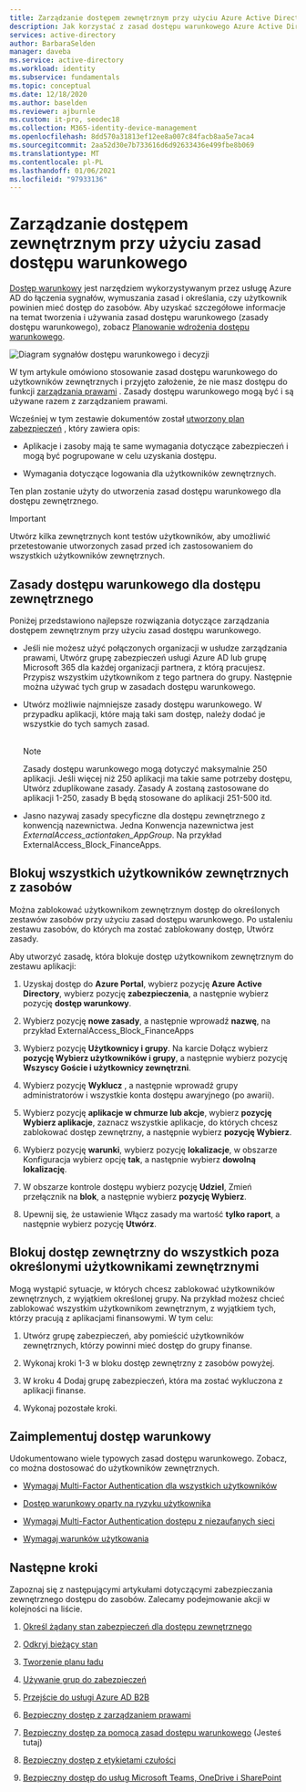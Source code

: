 ```yaml
---
title: Zarządzanie dostępem zewnętrznym przy użyciu Azure Active Directory dostępu warunkowego
description: Jak korzystać z zasad dostępu warunkowego Azure Active Directory, aby zabezpieczyć zewnętrzny dostęp do zasobów.
services: active-directory
author: BarbaraSelden
manager: daveba
ms.service: active-directory
ms.workload: identity
ms.subservice: fundamentals
ms.topic: conceptual
ms.date: 12/18/2020
ms.author: baselden
ms.reviewer: ajburnle
ms.custom: it-pro, seodec18
ms.collection: M365-identity-device-management
ms.openlocfilehash: 8dd570a31813ef12ee8a007c84facb8aa5e7aca4
ms.sourcegitcommit: 2aa52d30e7b733616d6d92633436e499fbe8b069
ms.translationtype: MT
ms.contentlocale: pl-PL
ms.lasthandoff: 01/06/2021
ms.locfileid: "97933136"
---
```

# <a name="manage-external-access-with-conditional-access-policies"></a>Zarządzanie dostępem zewnętrznym przy użyciu zasad dostępu warunkowego 

[Dostęp warunkowy](../conditional-access/overview.md) jest narzędziem wykorzystywanym przez usługę Azure AD do łączenia sygnałów, wymuszania zasad i określania, czy użytkownik powinien mieć dostęp do zasobów. Aby uzyskać szczegółowe informacje na temat tworzenia i używania zasad dostępu warunkowego (zasady dostępu warunkowego), zobacz [Planowanie wdrożenia dostępu warunkowego](../conditional-access/plan-conditional-access.md). 

![Diagram sygnałów dostępu warunkowego i decyzji](media/secure-external-access//7-conditional-access-signals.png)



W tym artykule omówiono stosowanie zasad dostępu warunkowego do użytkowników zewnętrznych i przyjęto założenie, że nie masz dostępu do funkcji [zarządzania prawami](../governance/entitlement-management-overview.md) . Zasady dostępu warunkowego mogą być i są używane razem z zarządzaniem prawami.

Wcześniej w tym zestawie dokumentów został [utworzony plan zabezpieczeń](3-secure-access-plan.md) , który zawiera opis:

* Aplikacje i zasoby mają te same wymagania dotyczące zabezpieczeń i mogą być pogrupowane w celu uzyskania dostępu.

* Wymagania dotyczące logowania dla użytkowników zewnętrznych.

Ten plan zostanie użyty do utworzenia zasad dostępu warunkowego dla dostępu zewnętrznego. 

> [!IMPORTANT]
> Utwórz kilka zewnętrznych kont testów użytkowników, aby umożliwić przetestowanie utworzonych zasad przed ich zastosowaniem do wszystkich użytkowników zewnętrznych.

## <a name="conditional-access-policies-for-external-access"></a>Zasady dostępu warunkowego dla dostępu zewnętrznego

Poniżej przedstawiono najlepsze rozwiązania dotyczące zarządzania dostępem zewnętrznym przy użyciu zasad dostępu warunkowego.

* Jeśli nie możesz użyć połączonych organizacji w usłudze zarządzania prawami, Utwórz grupę zabezpieczeń usługi Azure AD lub grupę Microsoft 365 dla każdej organizacji partnera, z którą pracujesz. Przypisz wszystkim użytkownikom z tego partnera do grupy. Następnie można używać tych grup w zasadach dostępu warunkowego.

* Utwórz możliwie najmniejsze zasady dostępu warunkowego. W przypadku aplikacji, które mają taki sam dostęp, należy dodać je wszystkie do tych samych zasad.  
‎ 
   > [!NOTE]
   > Zasady dostępu warunkowego mogą dotyczyć maksymalnie 250 aplikacji. Jeśli więcej niż 250 aplikacji ma takie same potrzeby dostępu, Utwórz zduplikowane zasady. Zasady A zostaną zastosowane do aplikacji 1-250, zasady B będą stosowane do aplikacji 251-500 itd.

* Jasno nazywaj zasady specyficzne dla dostępu zewnętrznego z konwencją nazewnictwa. Jedna Konwencja nazewnictwa jest *ExternalAccess_actiontaken_AppGroup*. Na przykład ExternalAccess_Block_FinanceApps.

## <a name="block-all-external-users-from-resources"></a>Blokuj wszystkich użytkowników zewnętrznych z zasobów

Można zablokować użytkownikom zewnętrznym dostęp do określonych zestawów zasobów przy użyciu zasad dostępu warunkowego. Po ustaleniu zestawu zasobów, do których ma zostać zablokowany dostęp, Utwórz zasady.

Aby utworzyć zasadę, która blokuje dostęp użytkownikom zewnętrznym do zestawu aplikacji:

1. Uzyskaj dostęp do **Azure Portal**, wybierz pozycję **Azure Active Directory**, wybierz pozycję **zabezpieczenia**, a następnie wybierz pozycję **dostęp warunkowy**.

2. Wybierz pozycję **nowe zasady**, a następnie wprowadź **nazwę**, na przykład ExternalAccess_Block_FinanceApps

3. Wybierz pozycję **Użytkownicy i grupy**. Na karcie Dołącz wybierz **pozycję Wybierz użytkowników i grupy**, a następnie wybierz pozycję **Wszyscy Goście i użytkownicy zewnętrzni**. 

4. Wybierz pozycję **Wyklucz** , a następnie wprowadź grupy administratorów i wszystkie konta dostępu awaryjnego (po awarii).

5. Wybierz pozycję **aplikacje w chmurze lub akcje**, wybierz **pozycję Wybierz aplikacje**, zaznacz wszystkie aplikacje, do których chcesz zablokować dostęp zewnętrzny, a następnie wybierz **pozycję Wybierz**.

6. Wybierz pozycję **warunki**, wybierz pozycję **lokalizacje**, w obszarze Konfiguracja wybierz opcję **tak**, a następnie wybierz **dowolną lokalizację**.

7. W obszarze kontrole dostępu wybierz pozycję **Udziel**, Zmień przełącznik na **blok**, a następnie wybierz **pozycję Wybierz**.

8. Upewnij się, że ustawienie Włącz zasady ma wartość **tylko raport**, a następnie wybierz pozycję **Utwórz**.

## <a name="block-external-access-to-all-except-specific-external-users"></a>Blokuj dostęp zewnętrzny do wszystkich poza określonymi użytkownikami zewnętrznymi

Mogą wystąpić sytuacje, w których chcesz zablokować użytkowników zewnętrznych, z wyjątkiem określonej grupy. Na przykład możesz chcieć zablokować wszystkim użytkownikom zewnętrznym, z wyjątkiem tych, którzy pracują z aplikacjami finansowymi. W tym celu:

1. Utwórz grupę zabezpieczeń, aby pomieścić użytkowników zewnętrznych, którzy powinni mieć dostęp do grupy finanse.

2. Wykonaj kroki 1-3 w bloku dostęp zewnętrzny z zasobów powyżej.

3. W kroku 4 Dodaj grupę zabezpieczeń, która ma zostać wykluczona z aplikacji finanse.

4. Wykonaj pozostałe kroki.

## <a name="implement-conditional-access"></a>Zaimplementuj dostęp warunkowy

Udokumentowano wiele typowych zasad dostępu warunkowego. Zobacz, co można dostosować do użytkowników zewnętrznych.

* [Wymagaj Multi-Factor Authentication dla wszystkich użytkowników](../conditional-access/howto-conditional-access-policy-all-users-mfa.md)

* [Dostęp warunkowy oparty na ryzyku użytkownika](../conditional-access/howto-conditional-access-policy-risk-user.md)

* [Wymagaj Multi-Factor Authentication dostępu z niezaufanych sieci](../conditional-access/untrusted-networks.md) 

* [Wymagaj warunków użytkowania](../conditional-access/terms-of-use.md)

## <a name="next-steps"></a>Następne kroki

Zapoznaj się z następującymi artykułami dotyczącymi zabezpieczania zewnętrznego dostępu do zasobów. Zalecamy podejmowanie akcji w kolejności na liście.

1. [Określ żądany stan zabezpieczeń dla dostępu zewnętrznego](1-secure-access-posture.md)

2. [Odkryj bieżący stan](2-secure-access-current-state.md)

3. [Tworzenie planu ładu](3-secure-access-plan.md)

4. [Używanie grup do zabezpieczeń](4-secure-access-groups.md)

5. [Przejście do usługi Azure AD B2B](5-secure-access-b2b.md)

6. [Bezpieczny dostęp z zarządzaniem prawami](6-secure-access-entitlement-managment.md)

7. [Bezpieczny dostęp za pomocą zasad dostępu warunkowego](7-secure-access-conditional-access.md) (Jesteś tutaj)

8. [Bezpieczny dostęp z etykietami czułości](8-secure-access-sensitivity-labels.md)

9. [Bezpieczny dostęp do usług Microsoft Teams, OneDrive i SharePoint](9-secure-access-teams-sharepoint.md)

